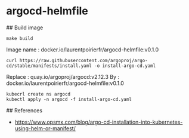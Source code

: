 # argocd-helmfile


## Build image

```shell
make build
```

Image name : docker.io/laurentpoirierfr/argocd-helmfile:v0.1.0


```shell
curl https://raw.githubusercontent.com/argoproj/argo-cd/stable/manifests/install.yaml -o install-argo-cd.yaml
```

Replace : quay.io/argoproj/argocd:v2.12.3
By      : docker.io/laurentpoirierfr/argocd-helmfile:v0.1.0 


```shell
kubecrl create ns argocd 
kubectl apply -n argocd -f install-argo-cd.yaml
```


## References

* https://www.opsmx.com/blog/argo-cd-installation-into-kubernetes-using-helm-or-manifest/